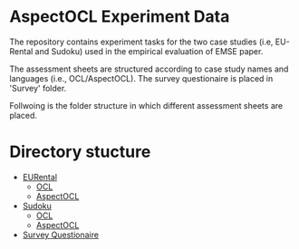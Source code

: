 # AspectOCL Experiment Data
The repository contains experiment tasks for the two case studies (i.e, EU-Rental and Sudoku) used in the empirical evaluation of EMSE paper. 

The assessment sheets are structured according to case study names and languages (i.e., OCL/AspectOCL). The survey questionaire is placed in 'Survey' folder.

Follwoing is the folder structure in which different assessment sheets are placed.

# Directory stucture
 * [EURental](./EURental)
   * [OCL](./EURental/OCL)
   * [AspectOCL](./EURental/AspectOCL)
 * [Sudoku](./Sudoku)
   * [OCL](./Sudoku/OCL)
   * [AspectOCL](./Sudoku/AspectOCL)
 * [Survey Questionaire](./Survey)
